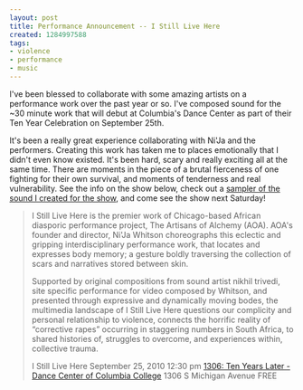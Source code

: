 ```yaml
---
layout: post
title: Performance Announcement -- I Still Live Here
created: 1284997588
tags:
- violence
- performance
- music
---
```

I've been blessed to collaborate with some amazing artists on a performance work over the past year or so. I've composed sound for the ~30 minute work that will debut at Columbia's Dance Center as part of their Ten Year Celebration on September 25th. 

It's been a really great experience collaborating with Ni'Ja and the performers. Creating this work has taken me to places emotionally that I didn't even know existed. It's been hard, scary and really exciting all at the same time. There are moments in the piece of a brutal fierceness of one fighting for their own survival, and moments of tenderness and real vulnerability. See the info on the show below, check out a [sampler of the sound I created for the show](/i-still-live-here-sampler), and come see the show next Saturday!

> 
> I Still Live Here is the premier work of Chicago-based African diasporic performance project, The Artisans of Alchemy (AOA).  AOA's founder and director, Ni'Ja Whitson choreographs this eclectic and gripping interdisciplinary performance work, that locates and expresses body memory; a gesture boldly traversing the collection of scars and narratives stored between skin. 
> 
> Supported by original compositions from sound artist nikhil trivedi, site specific performance for video composed by Whitson, and presented through expressive and dynamically moving bodes, the multimedia landscape of I Still Live Here questions our complicity and personal relationship to violence, connects the horrific reality of “corrective rapes” occurring in staggering numbers in South Africa, to shared histories of, struggles to overcome, and experiences within, collective trauma.
> 
> I Still Live Here
> September 25, 2010
> 12:30 pm 
> [1306: Ten Years Later - Dance Center of Columbia College](http://www.newcitystage.com/2010/09/21/open-house-1306-ten-years-later-celebrates-a-decade-of-fostering-dancers-and-their-audiences/)
> 1306 S Michigan Avenue
> FREE
> 

